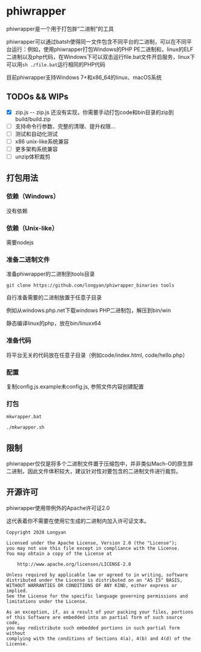 # phiwrapper

phiwrapper是一个用于打包胖“二进制”的工具

phiwrapper可以通过batsh使得同一文件包含不同平台的二进制，可以在不同平台运行：例如，使用phiwrapper打包Windows的PHP PE二进制和，linux的ELF二进制以及php代码，在Windows下可以双击运行file.bat文件开启服务，linux下可以用`sh ./file.bat`运行相同的PHP代码

目前phiwrapper支持Windows 7+和x86_64的linux、macOS系统

## TODOs && WIPs

- [x] zip.js -- zip.js 还没有实现，你需要手动打包code和bin目录的zip到build/build.zip
- [ ] 支持命令行参数、完整的清理、提升权限...
- [ ] 测试和自动化测试
- [ ] x86 unix-like系统兼容
- [ ] 更多架构系统兼容
- [ ] unzip体积裁剪

## 打包用法

### 依赖（Windows）

没有依赖

### 依赖（Unix-like）

需要nodejs

### 准备二进制文件

准备phiwrapper的二进制到tools目录

```
git clone https://github.com/longyan/phiwrapper_binaries tools
```

自行准备需要的二进制放置于任意子目录

例如从windows.php.net下载windows PHP二进制包，解压到bin/win

静态编译linux的php，放在bin/linuxx64

### 准备代码

将平台无关的代码放在任意子目录（例如code/index.html, code/hello.php）

### 配置

复制config.js.example未config.js, 参照文件内容创建配置

### 打包

```batsh
mkwrapper.bat
```
```bash
./mkwrapper.sh
```

## 限制

phiwrapper仅仅是将多个二进制文件置于压缩包中，并非类似Mach-O的原生胖二进制，因此文件体积较大，建议针对性对要包含的二进制文件进行裁剪。

## 开源许可

phiwrapper使用带例外的Apache许可证2.0

这代表着你不需要在使用它生成的二进制内加入许可证文本。

```
Copyright 2020 Longyan

Licensed under the Apache License, Version 2.0 (the "License");
you may not use this file except in compliance with the License.
You may obtain a copy of the License at

    http://www.apache.org/licenses/LICENSE-2.0

Unless required by applicable law or agreed to in writing, software
distributed under the License is distributed on an "AS IS" BASIS,
WITHOUT WARRANTIES OR CONDITIONS OF ANY KIND, either express or implied.
See the License for the specific language governing permissions and
limitations under the License.

As an exception, if, as a result of your packing your files, portions
of this Software are embedded into an partial form of such source code,
you may redistribute such embedded portions in such partial form without
complying with the conditions of Sections 4(a), 4(b) and 4(d) of the License.
```

